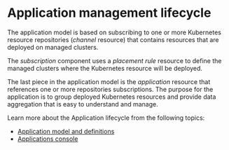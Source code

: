 # Application management lifecycle

The application model is based on subscribing to one or more Kubernetes resource repositories (_channel_ resource) that contains resources that are deployed on managed clusters. 

The _subscription_ component uses a _placement rule_ resource to define the managed clusters where the Kubernetes resource will be deployed. 

The last piece in the application model is the _application_ resource that references one or more repositories subscriptions. The purpose for the application is to group deployed Kubernetes resources and provide data aggregation that is easy to understand and manage. 

Learn more about the Application lifecycle from the following topics:

  * [Application model and definitions](app_model.md)
  * [Applications console](app_console.md)
